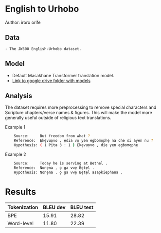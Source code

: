 # English to Urhobo

Author: iroro orife

## Data

	- The JW300 English-Urhobo dataset.

## Model

- Default Masakhane Transformer translation model.
- [Link to google drive folder with models](https://drive.google.com/open?id=1-0REUw5fg_Y13wrKgE9RFD_iljOsXykr)

## Analysis

The dataset requires more preprocessing to remove special characters and Scripture chapters/verse names & figures. This will make the model more generally useful outside of religious text translations.

Example 1
```sh
	Source:     But freedom from what ?
	Reference:  Ẹkẹvuọvo , ẹdia vọ yen egbomọphẹ na che si ayen nu ?
	Hypothesis: ( 1 Pita 3 : 1 ) Ẹkẹvuọvo , die yen egbomọphẹ 
```

Example 2
```sh
	Source:     Today he is serving at Bethel .
	Reference:  Nonẹna , ọ ga vwẹ Bẹtẹl .
	Hypothesis: Nonẹna , ọ ga vwẹ Bẹtẹl asaọkiephana .
```

# Results

Tokenization | BLEU dev | BLEU test
--- | --- | ---
BPE| 15.91 | 28.82
Word-level | 11.80  | 22.39
